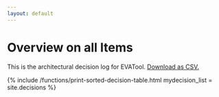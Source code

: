 ```yaml
---
layout: default
---
```


<h1>Overview on all Items</h1>

This is the architectural decision log for EVATool. <a target="_blank" type="application/csv" charset="UTF-8
" href="{{site.baseurl}}/all_decisions.csv">Download as CSV.</a>


{% include /functions/print-sorted-decision-table.html mydecision_list = site.decisions %}
